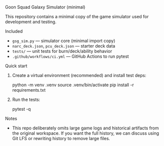 Goon Squad Galaxy Simulator (minimal)

This repository contains a minimal copy of the game simulator used for development and testing.

Included
- `gsg_sim.py` — simulator core (minimal import copy)
- `narc_deck.json`, `pcu_deck.json` — starter deck data
- `tests/` — unit tests for burn/deck/ability behavior
- `.github/workflows/ci.yml` — GitHub Actions to run pytest

Quick start

1. Create a virtual environment (recommended) and install test deps:

   python -m venv .venv
   source .venv/bin/activate
   pip install -r requirements.txt

2. Run the tests:

   pytest -q

Notes
- This repo deliberately omits large game logs and historical artifacts from the original workspace. If you want the full history, we can discuss using Git LFS or rewriting history to remove large files.
